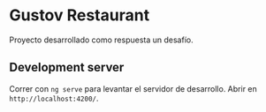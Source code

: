 # Gustov Restaurant

Proyecto desarrollado como respuesta un desafío.

## Development server

Correr con `ng serve` para levantar el servidor de desarrollo. Abrir en `http://localhost:4200/`.
